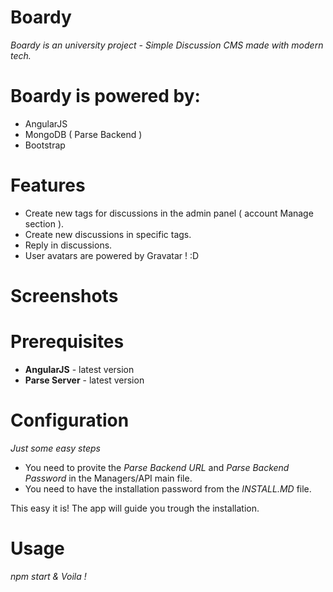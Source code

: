 # Boardy
*Boardy is an university project - Simple Discussion CMS made with modern tech.*

# Boardy is powered by:

- AngularJS
- MongoDB ( Parse Backend )
- Bootstrap

# Features

- Create new tags for discussions in the admin panel ( account Manage section ).
- Create new discussions in specific tags.
- Reply in discussions.
- User avatars are powered by Gravatar ! :D

# Screenshots

# Prerequisites

-   **AngularJS** - latest version
-   **Parse Server** - latest version

# Configuration
*Just some easy steps*
-   You need to provite the *Parse Backend URL* and *Parse Backend Password* in the Managers/API main file.
-   You need to have the installation password from the *INSTALL.MD* file.

This easy it is! The app will guide you trough the installation.

# Usage

*npm start & Voila !*
